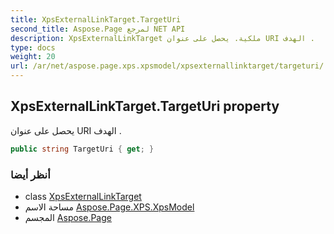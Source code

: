 ```yaml
---
title: XpsExternalLinkTarget.TargetUri
second_title: Aspose.Page لمرجع NET API
description: XpsExternalLinkTarget ملكية. يحصل على عنوان URI الهدف .
type: docs
weight: 20
url: /ar/net/aspose.page.xps.xpsmodel/xpsexternallinktarget/targeturi/
---
```

## XpsExternalLinkTarget.TargetUri property

يحصل على عنوان URI الهدف .

```csharp
public string TargetUri { get; }
```

### أنظر أيضا

* class [XpsExternalLinkTarget](../)
* مساحة الاسم [Aspose.Page.XPS.XpsModel](../../xpsexternallinktarget/)
* المجسم [Aspose.Page](../../../)


